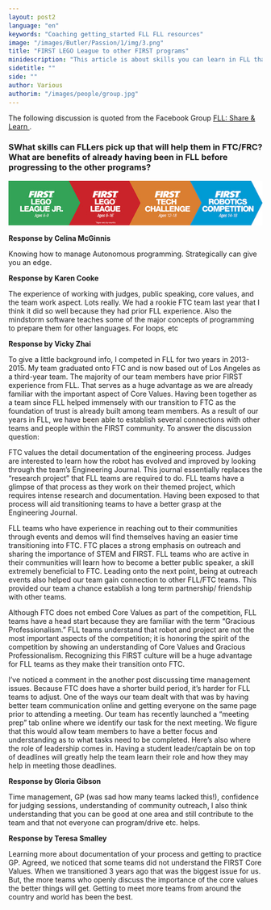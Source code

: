```yaml
---
layout: post2
language: "en"
keywords: "Coaching getting_started FLL FLL resources"
image: "/images/Butler/Passion/1/img/3.png"
title: "FIRST LEGO League to other FIRST programs"
minidescription: "This article is about skills you can learn in FLL that you can use in other programs."
sidetitle: ""
side: ""
author: Various
authorim: "/images/people/group.jpg"
---
```


The following discussion is quoted from the Facebook Group <a href="https://www.facebook.com/groups/FLLShareandLearn/">FLL: Share & Learn </a>.

### SWhat skills can FLLers pick up that will help them in FTC/FRC? What are benefits of already having been in FLL before progressing to the other programs?

<img src="/images/coachcorner/FIRSTPrograms.jpg" style="max-width: 100%" />


**Response by Celina McGinnis**

Knowing how to manage Autonomous programming. Strategically can give you an edge.

**Response by Karen Cooke**

The experience of working with judges, public speaking, core values, and the team work aspect. Lots really. We had a rookie FTC team last year that I think it did so well because they had prior FLL experience. Also the mindstorm software teaches some of the major concepts of programming to prepare them for other languages. For loops, etc

**Response by Vicky Zhai** 

To give a little background info, I competed in FLL for two years in 2013-2015. My team graduated onto FTC and is now based out of Los Angeles as a third-year team. The majority of our team members have prior FIRST experience from FLL. That serves as a huge advantage as we are already familiar with the important aspect of Core Values. Having been together as a team since FLL helped immensely with our transition to FTC as the foundation of trust is already built among team members. As a result of our years in FLL, we have been able to establish several connections with other teams and people within the FIRST community. To answer the discussion question:

FTC values the detail documentation of the engineering process. Judges are interested to learn how the robot has evolved and improved by looking through the team’s Engineering Journal. This journal essentially replaces the “research project” that FLL teams are required to do. FLL teams have a glimpse of that process as they work on their themed project, which requires intense research and documentation. Having been exposed to that process will aid transitioning teams to have a better grasp at the Engineering Journal. 

FLL teams who have experience in reaching out to their communities through events and demos will find themselves having an easier time transitioning into FTC. FTC places a strong emphasis on outreach and sharing the importance of STEM and FIRST. FLL teams who are active in their communities will learn how to become a better public speaker, a skill extremely beneficial to FTC. Leading onto the next point, being at outreach events also helped our team gain connection to other FLL/FTC teams. This provided our team a chance establish a long term partnership/ friendship with other teams. 

Although FTC does not embed Core Values as part of the competition, FLL teams have a head start because they are familiar with the term “Gracious Professionalism.” FLL teams understand that robot and project are not the most important aspects of the competition; it is honoring the spirit of the competition by showing an understanding of Core Values and Gracious Professionalism. Recognizing this FIRST culture will be a huge advantage for FLL teams as they make their transition onto FTC.

 I’ve noticed a comment in the another post discussing time management issues. Because FTC does have a shorter build period, it’s harder for FLL teams to adjust. One of the ways our team dealt with that was by having better team communication online and getting everyone on the same page prior to attending a meeting. Our team has recently launched a “meeting prep” tab online where we identify our task for the next meeting. We figure that this would allow team members to have a better focus and understanding as to what tasks need to be completed. Here’s also where the role of leadership comes in. Having a student leader/captain be on top of deadlines will greatly help the team learn their role and how they may help in meeting those deadlines.

**Response by Gloria Gibson** 

Time management, GP (was sad how many teams lacked this!), confidence for judging sessions, understanding of community outreach, I also think understanding that you can be good at one area and still contribute to the team and that not everyone can program/drive etc. helps.

**Response by Teresa Smalley** 

Learning more about documentation of your process and getting to practice GP. Agreed, we noticed that some teams did not understand the FIRST Core Values. When we transitioned 3 years ago that was the biggest issue for us. But, the more teams who openly discuss the importance of the core values the better things will get. Getting to meet more teams from around the country and world has been the best.
